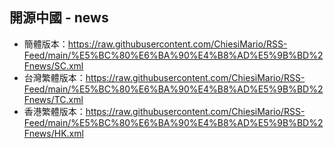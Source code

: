 ## 開源中國 - news
- 簡體版本：https://raw.githubusercontent.com/ChiesiMario/RSS-Feed/main/%E5%BC%80%E6%BA%90%E4%B8%AD%E5%9B%BD%2Fnews/SC.xml
- 台灣繁體版本：https://raw.githubusercontent.com/ChiesiMario/RSS-Feed/main/%E5%BC%80%E6%BA%90%E4%B8%AD%E5%9B%BD%2Fnews/TC.xml
- 香港繁體版本：https://raw.githubusercontent.com/ChiesiMario/RSS-Feed/main/%E5%BC%80%E6%BA%90%E4%B8%AD%E5%9B%BD%2Fnews/HK.xml